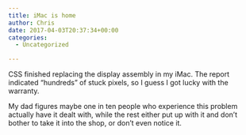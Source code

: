 ```yaml
---
title: iMac is home
author: Chris
date: 2017-04-03T20:37:34+00:00
categories:
  - Uncategorized

---
```

CSS finished replacing the display assembly in my iMac. The report indicated &#8220;hundreds&#8221; of stuck pixels, so I guess I got lucky with the warranty.

My dad figures maybe one in ten people who experience this problem actually have it dealt with, while the rest either put up with it and don&#8217;t bother to take it into the shop, or don&#8217;t even notice it.
<!-- more -->
